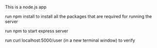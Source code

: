 This is a node.js app

run npm install to install all the packages that are required for running the server

run npm to start express server

run curl localhost:5000/user (in a new terminal window) to verify

